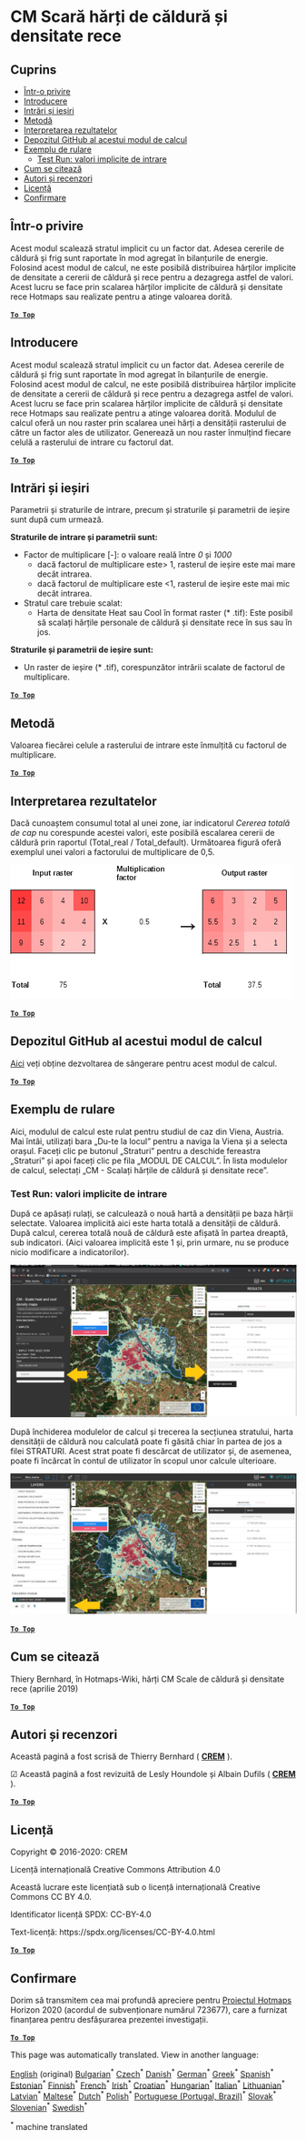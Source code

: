 <h1><a class="anchor" id="cm-scale-heat-and-cool-density-maps" href="#cm-scale-heat-and-cool-density-maps"><i class="fa fa-link"></i></a>CM Scară hărți de căldură și densitate rece</h1><h2><a class="anchor" id="table-of-contents" href="#table-of-contents"><i class="fa fa-link"></i></a> Cuprins</h2><ul><li> <a href="#in-a-glance">Într-o privire</a></li><li> <a href="#introduction">Introducere</a></li><li> <a href="#inputs-and-outputs">Intrări și ieșiri</a></li><li> <a href="#method">Metodă</a></li><li> <a href="#interpretation-of-results">Interpretarea rezultatelor</a></li><li> <a href="#github-repository-of-this-calculation-module">Depozitul GitHub al acestui modul de calcul</a></li><li> <a href="#sample-run">Exemplu de rulare</a><ul><li> <a href="#sample-run_test-run-default-input-values">Test Run: valori implicite de intrare</a></li></ul></li><li> <a href="#how-to-cite">Cum se citează</a></li><li> <a href="#authors-and-reviewers">Autori și recenzori</a></li><li> <a href="#license">Licență</a></li><li> <a href="#acknowledgement">Confirmare</a></li></ul><h2><a class="anchor" id="in-a-glance" href="#in-a-glance"><i class="fa fa-link"></i></a> Într-o privire</h2><p> Acest modul scalează stratul implicit cu un factor dat. Adesea cererile de căldură și frig sunt raportate în mod agregat în bilanțurile de energie. Folosind acest modul de calcul, ne este posibilă distribuirea hărților implicite de densitate a cererii de căldură și rece pentru a dezagrega astfel de valori. Acest lucru se face prin scalarea hărților implicite de căldură și densitate rece Hotmaps sau realizate pentru a atinge valoarea dorită.</p><p> <a href="#table-of-contents"><strong><code>To Top</code></strong></a></p><h2><a class="anchor" id="introduction" href="#introduction"><i class="fa fa-link"></i></a> Introducere</h2><p> Acest modul scalează stratul implicit cu un factor dat. Adesea cererile de căldură și frig sunt raportate în mod agregat în bilanțurile de energie. Folosind acest modul de calcul, ne este posibilă distribuirea hărților implicite de densitate a cererii de căldură și rece pentru a dezagrega astfel de valori. Acest lucru se face prin scalarea hărților implicite de căldură și densitate rece Hotmaps sau realizate pentru a atinge valoarea dorită. Modulul de calcul oferă un nou raster prin scalarea unei hărți a densității rasterului de către un factor ales de utilizator. Generează un nou raster înmulțind fiecare celulă a rasterului de intrare cu factorul dat.</p><p> <a href="#table-of-contents"><strong><code>To Top</code></strong></a></p><h2><a class="anchor" id="inputs-and-outputs" href="#inputs-and-outputs"><i class="fa fa-link"></i></a> Intrări și ieșiri</h2><p> Parametrii și straturile de intrare, precum și straturile și parametrii de ieșire sunt după cum urmează.</p><p> <strong>Straturile de intrare și parametrii sunt:</strong></p><ul><li> Factor de multiplicare [-]: o valoare reală între <em><em>0</em></em> și <em><em>1000</em></em><ul><li> dacă factorul de multiplicare este&gt; 1, rasterul de ieșire este mai mare decât intrarea.</li><li> dacă factorul de multiplicare este &lt;1, rasterul de ieșire este mai mic decât intrarea.</li></ul></li><li> Stratul care trebuie scalat:<ul><li> Harta de densitate Heat sau Cool în format raster (* .tif): Este posibil să scalați hărțile personale de căldură și densitate rece în sus sau în jos.</li></ul></li></ul><p> <strong>Straturile și parametrii de ieșire sunt:</strong></p><ul><li> Un raster de ieșire (* .tif), corespunzător intrării scalate de factorul de multiplicare.</li></ul><p> <a href="#table-of-contents"><strong><code>To Top</code></strong></a></p><h2><a class="anchor" id="method" href="#method"><i class="fa fa-link"></i></a> Metodă</h2><p> Valoarea fiecărei celule a rasterului de intrare este înmulțită cu factorul de multiplicare.</p><p> <a href="#table-of-contents"><strong><code>To Top</code></strong></a></p><h2><a class="anchor" id="interpretation-of-results" href="#interpretation-of-results"><i class="fa fa-link"></i></a> Interpretarea rezultatelor</h2><p> Dacă cunoaștem consumul total al unei zone, iar indicatorul <em>Cererea totală de cap</em> nu corespunde acestei valori, este posibilă escalarea cererii de căldură prin raportul (Total_real / Total_default). Următoarea figură oferă exemplul unei valori a factorului de multiplicare de 0,5.</p><img alt="Fig. 1-0" src="/images/Wiki_CM_scale.png" title="Denumiți sesiunea de rulare"/><p> <a href="#table-of-contents"><strong><code>To Top</code></strong></a></p><h2><a class="anchor" id="github-repository-of-this-calculation-module" href="#github-repository-of-this-calculation-module"><i class="fa fa-link"></i></a> Depozitul GitHub al acestui modul de calcul</h2><p> <a href="https://github.com/HotMaps/base_calculation_module">Aici</a> veți obține dezvoltarea de sângerare pentru acest modul de calcul.</p><p> <a href="#table-of-contents"><strong><code>To Top</code></strong></a></p><h2><a class="anchor" id="sample-run" href="#sample-run"><i class="fa fa-link"></i></a> Exemplu de rulare</h2><p> Aici, modulul de calcul este rulat pentru studiul de caz din Viena, Austria. Mai întâi, utilizați bara „Du-te la locul” pentru a naviga la Viena și a selecta orașul. Faceți clic pe butonul „Straturi” pentru a deschide fereastra „Straturi” și apoi faceți clic pe fila „MODUL DE CALCUL”. În lista modulelor de calcul, selectați „CM - Scalați hărțile de căldură și densitate rece”.</p><h3><a class="anchor" id="test-run--default-input-values" href="#test-run--default-input-values"><i class="fa fa-link"></i></a> Test Run: valori implicite de intrare</h3><p> După ce apăsați rulați, se calculează o nouă hartă a densității pe baza hărții selectate. Valoarea implicită aici este harta totală a densității de căldură. După calcul, cererea totală nouă de căldură este afișată în partea dreaptă, sub indicatori. (Aici valoarea implicită este 1 și, prin urmare, nu se produce nicio modificare a indicatorilor).</p><img src="/en/CM-Scale-heat-and-cool-density-maps/picture1.jpg"/><p> După închiderea modulelor de calcul și trecerea la secțiunea stratului, harta densității de căldură nou calculată poate fi găsită chiar în partea de jos a filei STRATURI. Acest strat poate fi descărcat de utilizator și, de asemenea, poate fi încărcat în contul de utilizator în scopul unor calcule ulterioare.</p><img src="/en/CM-Scale-heat-and-cool-density-maps/picture2.jpg"/><p> <a href="#table-of-contents"><strong><code>To Top</code></strong></a></p><h2><a class="anchor" id="how-to-cite" href="#how-to-cite"><i class="fa fa-link"></i></a> Cum se citează</h2><p> Thiery Bernhard, în Hotmaps-Wiki, hărți CM Scale de căldură și densitate rece (aprilie 2019)</p><p> <a href="#table-of-contents"><strong><code>To Top</code></strong></a></p><h2><a class="anchor" id="authors-and-reviewers" href="#authors-and-reviewers"><i class="fa fa-link"></i></a> Autori și recenzori</h2><p> Această pagină a fost scrisă de Thierry Bernhard ( <strong><a href="https://www.crem.ch/">CREM</a></strong> ).</p><p> ☑ Această pagină a fost revizuită de Lesly Houndole și Albain Dufils ( <strong><a href="https://www.crem.ch/">CREM</a></strong> ).</p><p> <a href="#table-of-contents"><strong><code>To Top</code></strong></a></p><h2><a class="anchor" id="license" href="#license"><i class="fa fa-link"></i></a> Licență</h2><p> Copyright © 2016-2020: CREM</p><p> Licență internațională Creative Commons Attribution 4.0</p><p> Această lucrare este licențiată sub o licență internațională Creative Commons CC BY 4.0.</p><p> Identificator licență SPDX: CC-BY-4.0</p><p> Text-licență: https://spdx.org/licenses/CC-BY-4.0.html</p><p> <a href="#table-of-contents"><strong><code>To Top</code></strong></a></p><h2><a class="anchor" id="acknowledgement" href="#acknowledgement"><i class="fa fa-link"></i></a> Confirmare</h2><p> Dorim să transmitem cea mai profundă apreciere pentru <a href="https://www.hotmaps-project.eu">Proiectul Hotmaps</a> Horizon 2020 (acordul de subvenționare numărul 723677), care a furnizat finanțarea pentru desfășurarea prezentei investigații.</p><p> <a href="#table-of-contents"><strong><code>To Top</code></strong></a></p>
<!--- THIS IS A SUPER UNIQUE IDENTIFIER -->

This page was automatically translated. View in another language:

[English](../en/CM-Scale-heat-and-cool-density-maps) (original) [Bulgarian](../bg/CM-Scale-heat-and-cool-density-maps)<sup>\*</sup> [Czech](../cs/CM-Scale-heat-and-cool-density-maps)<sup>\*</sup> [Danish](../da/CM-Scale-heat-and-cool-density-maps)<sup>\*</sup> [German](../de/CM-Scale-heat-and-cool-density-maps)<sup>\*</sup> [Greek](../el/CM-Scale-heat-and-cool-density-maps)<sup>\*</sup> [Spanish](../es/CM-Scale-heat-and-cool-density-maps)<sup>\*</sup> [Estonian](../et/CM-Scale-heat-and-cool-density-maps)<sup>\*</sup> [Finnish](../fi/CM-Scale-heat-and-cool-density-maps)<sup>\*</sup> [French](../fr/CM-Scale-heat-and-cool-density-maps)<sup>\*</sup> [Irish](../ga/CM-Scale-heat-and-cool-density-maps)<sup>\*</sup> [Croatian](../hr/CM-Scale-heat-and-cool-density-maps)<sup>\*</sup> [Hungarian](../hu/CM-Scale-heat-and-cool-density-maps)<sup>\*</sup> [Italian](../it/CM-Scale-heat-and-cool-density-maps)<sup>\*</sup> [Lithuanian](../lt/CM-Scale-heat-and-cool-density-maps)<sup>\*</sup> [Latvian](../lv/CM-Scale-heat-and-cool-density-maps)<sup>\*</sup> [Maltese](../mt/CM-Scale-heat-and-cool-density-maps)<sup>\*</sup> [Dutch](../nl/CM-Scale-heat-and-cool-density-maps)<sup>\*</sup> [Polish](../pl/CM-Scale-heat-and-cool-density-maps)<sup>\*</sup> [Portuguese (Portugal, Brazil)](../pt/CM-Scale-heat-and-cool-density-maps)<sup>\*</sup>  [Slovak](../sk/CM-Scale-heat-and-cool-density-maps)<sup>\*</sup> [Slovenian](../sl/CM-Scale-heat-and-cool-density-maps)<sup>\*</sup> [Swedish](../sv/CM-Scale-heat-and-cool-density-maps)<sup>\*</sup> 

<sup>\*</sup> machine translated
